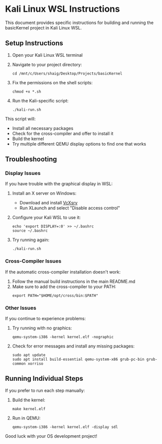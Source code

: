 # Kali Linux WSL Instructions

This document provides specific instructions for building and running the basicKernel project in Kali Linux WSL.

## Setup Instructions

1. Open your Kali Linux WSL terminal
2. Navigate to your project directory:
   ```
   cd /mnt/c/Users/shaig/Desktop/Projects/basicKernel
   ```

3. Fix the permissions on the shell scripts:
   ```
   chmod +x *.sh
   ```

4. Run the Kali-specific script:
   ```
   ./kali-run.sh
   ```

This script will:
- Install all necessary packages
- Check for the cross-compiler and offer to install it
- Build the kernel
- Try multiple different QEMU display options to find one that works

## Troubleshooting

### Display Issues

If you have trouble with the graphical display in WSL:

1. Install an X server on Windows:
   - Download and install [VcXsrv](https://sourceforge.net/projects/vcxsrv/)
   - Run XLaunch and select "Disable access control"

2. Configure your Kali WSL to use it:
   ```
   echo 'export DISPLAY=:0' >> ~/.bashrc
   source ~/.bashrc
   ```

3. Try running again:
   ```
   ./kali-run.sh
   ```

### Cross-Compiler Issues

If the automatic cross-compiler installation doesn't work:

1. Follow the manual build instructions in the main README.md
2. Make sure to add the cross-compiler to your PATH:
   ```
   export PATH="$HOME/opt/cross/bin:$PATH"
   ```

### Other Issues

If you continue to experience problems:

1. Try running with no graphics:
   ```
   qemu-system-i386 -kernel kernel.elf -nographic
   ```

2. Check for error messages and install any missing packages:
   ```
   sudo apt update
   sudo apt install build-essential qemu-system-x86 grub-pc-bin grub-common xorriso
   ```

## Running Individual Steps

If you prefer to run each step manually:

1. Build the kernel:
   ```
   make kernel.elf
   ```

2. Run in QEMU:
   ```
   qemu-system-i386 -kernel kernel.elf -display sdl
   ```

Good luck with your OS development project!
